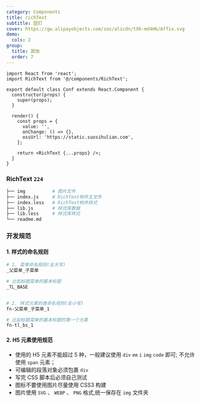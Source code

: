 ```yaml
---
category: Components
title: richText
subtitle: 固钉
cover: https://gw.alipayobjects.com/zos/alicdn/tX6-md4H6/Affix.svg
demo:
  cols: 2
group:
  title: 其他
  order: 7
---
```


```tsx
import React from 'react';
import RichText from '@/components/RichText';

export default class Conf extends React.Component {
  constructor(props) {
    super(props);
  }

  render() {
    const props = {
      value: '',
      onChange: () => {},
      ossUrl: 'https://static.suosihulian.com',
    };

    return <RichText {...props} />;
  }
}
```

### RichText `224`

```bash
├── img          # 图片文件
├── index.js     # RichText构件主文件
├── index.less   # RichText构件样式
├── lib.js       # 样式库数据
├── lib.less     # 样式库样式
└── readme.md
```

### 开发规范

#### 1. 样式的命名规则

```bash
# 1. 菜单命名规则(全大写)
_父菜单_子菜单

# 比如标题菜单的基本标题
_TL_BASE


# 2. 样式元素的类命名规则(全小写)
fn-父菜单_子菜单_1

# 比如标题菜单的基本标题的第一个元素
fn-tl_bs_1
```

#### 2. H5 元素使用规范

- 使用的 H5 元素不能超过 5 种，一般建议使用 `div` `em` `i` `img` `code` 即可; 不允许使用 `span` 元素；
- 可编辑的段落对象必须包裹 `div`
- 写完 CSS 脚本后必须自己测试
- 图标不要使用图片尽量使用 CSS3 构建
- 图片使用 `SVG` 、 `WEBP` 、 `PNG` 格式,统一保存在 `img` 文件夹
